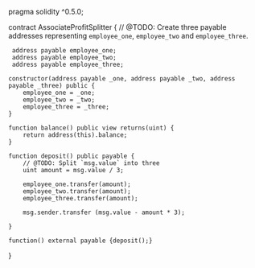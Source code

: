pragma solidity ^0.5.0;


contract AssociateProfitSplitter {
    // @TODO: Create three payable addresses representing `employee_one`, `employee_two` and `employee_three`.
    
     address payable employee_one;
     address payable employee_two;
     address payable employee_three;

    constructor(address payable _one, address payable _two, address payable _three) public {
        employee_one = _one;
        employee_two = _two;
        employee_three = _three;
    }

    function balance() public view returns(uint) {
        return address(this).balance;
    }

    function deposit() public payable {
        // @TODO: Split `msg.value` into three
        uint amount = msg.value / 3;
        
        employee_one.transfer(amount);
        employee_two.transfer(amount);
        employee_three.transfer(amount);
        
        msg.sender.transfer (msg.value - amount * 3);
        
    }   
    
    function() external payable {deposit();}
}